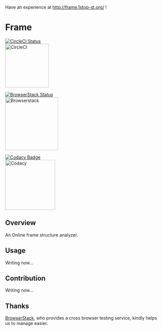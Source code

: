 Have an experience at http://frame.1stop-st.org/ !
# Frame
[![CircleCI Status](https://circleci.com/gh/1stop-st/frame.svg?style=svg)](https://circleci.com/gh/1stop-st/frame)  
[<img alt="CircleCI" src="https://storage.googleapis.com/frame-static/circleci.png" width=140>](https://circleci.com/)

[![BrowserStack Status](https://www.browserstack.com/automate/badge.svg?badge_key=Sjh4dUZaZkRhOEp6OHE5VGlEWkJZZStMckRKc2xkUzRHQlJiVCtvMnNJWT0tLTBOaGEyd0Y2cE52aVZZbENRUVhHcFE9PQ==--107e458ad83ed4e50ecc5bcf173a4084b58bb6a6)](https://www.browserstack.com/)  
[<img alt="Browserstack" src="https://storage.googleapis.com/frame-static/browserstack.svg" width=170>](https://www.browserstack.com/)

[![Codacy Badge](https://api.codacy.com/project/badge/Grade/9e1afcc2c28b4ab9bc85837e1a81ebb4)](https://www.codacy.com/app/h-ikeda/frame?utm_source=github.com&utm_medium=referral&utm_content=1stop-st/frame&utm_campaign=badger)  
[<img alt="Codacy" src="https://storage.googleapis.com/frame-static/codacy.svg" width=160>](https://www.codacy.com/)
## Overview
An Online frame structure analyzer.
## Usage
Writing now...
## Contribution
Writing now...
## Thanks
[BrowserStack](https://www.browserstack.com/), who provides a cross browser testing service, kindly helps us to manage easier.
